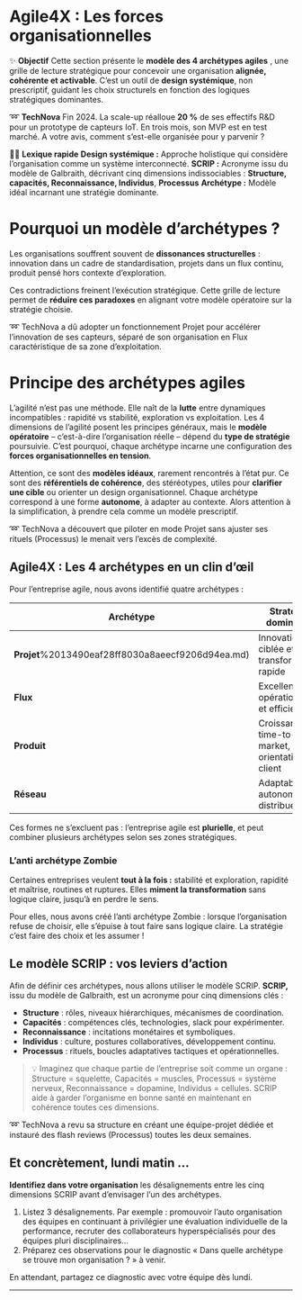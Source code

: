 # Agile4X : Les forces organisationnelles



✨ **Objectif** Cette section présente le **modèle des 4 archétypes agiles** , une grille de lecture stratégique pour concevoir une organisation **alignée, cohérente et activable**. C’est un outil de **design systémique**, non prescriptif, guidant les choix structurels en fonction des logiques stratégiques dominantes.

➿ **TechNova** Fin 2024. La scale-up réalloue **20 %** de ses effectifs R&D pour un prototype de capteurs IoT. En trois mois, son MVP est en test marché. A votre avis, comment s’est-elle organisée pour y parvenir ?

🧑‍🎓 **Lexique rapide** **Design systémique :** Approche holistique qui considère l’organisation comme un système interconnecté. **SCRIP :** Acronyme issu du modèle de Galbraith, décrivant cinq dimensions indissociables : **Structure, capacités, Reconnaissance, Individus**, **Processus** **Archétype :** Modèle idéal incarnant une stratégie dominante.

# Pourquoi un modèle d’archétypes ?

Les organisations souffrent souvent de **dissonances structurelles** : innovation dans un cadre de standardisation, projets dans un flux continu, produit pensé hors contexte d’exploration.

Ces contradictions freinent l’exécution stratégique. Cette grille de lecture permet de **réduire ces paradoxes** en alignant votre modèle opératoire sur la stratégie choisie.

➿ TechNova a dû adopter un fonctionnement Projet pour accélérer l’innovation de ses capteurs, séparé de son organisation en Flux caractéristique de sa zone d’exploitation.

# Principe des archétypes agiles

L’agilité n’est pas une méthode. Elle naît de la **lutte** entre dynamiques incompatibles : rapidité vs stabilité, exploration vs exploitation. Les 4 dimensions de l’agilité posent les principes généraux, mais le **modèle opératoire** – c’est-à-dire l’organisation réelle – dépend du **type de stratégie** poursuivie.  C’est pourquoi, chaque archétype incarne une configuration des **forces organisationnelles en tension**.

Attention, ce sont des **modèles idéaux**, rarement rencontrés à l’état pur. Ce sont des **référentiels de cohérence**, des stéréotypes, utiles pour **clarifier une cible** ou orienter un design organisationnel. Chaque archétype correspond à une forme **autonome**, à adapter au contexte. Alors attention à la simplification, à prendre cela comme un modèle prescriptif.

➿ TechNova a découvert que piloter en mode Projet sans ajuster ses rituels (Processus) le menait vers l’excès de complexité.

## Agile4X : Les 4 archétypes en un clin d’œil

Pour l’entreprise agile, nous avons identifié quatre archétypes :

| Archétype | Stratégie dominante | Zone 4E privilégiée |
| --- | --- | --- |
| **Projet**%2013490eaf28ff8030a8aeecf9206d94ea.md) | Innovation ciblée et transformation rapide | Exploration / Transformation / Exclusion |
| **Flux** | Excellence opérationnelle et efficience | Exploitation |
| **Produit** | Croissance, time-to-market, orientation client | Expansion |
| **Réseau** | Adaptabilité et autonomie distribuée | Exploration / Exploitation |

Ces formes ne s’excluent pas : l’entreprise agile est **plurielle**, et peut combiner plusieurs archétypes selon ses zones stratégiques.

### L’anti archétype **Zombie**

Certaines entreprises veulent **tout à la fois :** stabilité et exploration, rapidité et maîtrise, routines et ruptures. Elles **miment la transformation** sans logique claire, jusqu’à en perdre le sens.

Pour elles, nous avons créé l’anti archétype Zombie : lorsque l’organisation refuse de choisir, elle s’épuise à tout faire sans logique claire. La stratégie c’est faire des choix et les assumer !

## Le modèle SCRIP : vos leviers d’action

Afin de définir ces archétypes, nous allons utiliser le modèle SCRIP. **SCRIP,** issu du modèle de Galbraith, est un acronyme pour cinq dimensions clés :

- **Structure** : rôles, niveaux hiérarchiques, mécanismes de coordination.
- **Capacités** : compétences clés, technologies, slack pour expérimenter.
- **Reconnaissance** : incitations monétaires et symboliques.
- **Individus** : culture, postures collaboratives, développement continu.
- **Processus** : rituels, boucles adaptatives tactiques et opérationnelles.

> 💡 Imaginez que chaque partie de l’entreprise soit comme un organe : 
Structure = squelette, Capacités = muscles, Processus = système nerveux, Reconnaissance = dopamine, Individus = cellules. SCRIP aide à garder l’organisme en bonne santé en maintenant en cohérence toutes ces dimensions.
> 

➿ TechNova a revu sa structure en créant une équipe-projet dédiée et instauré des flash reviews (Processus) toutes les deux semaines.

## Et concrètement, lundi matin …

**Identifiez dans votre organisation** les désalignements entre les cinq dimensions SCRIP avant d’envisager l’un des archétypes.

1. Listez 3 désalignements. Par exemple : promouvoir l’auto organisation des équipes en continuant à privilégier une évaluation individuelle de la performance, recruter des collaborateurs hyperspécialisés pour des équipes pluri disciplinaires…
2. Préparez ces observations pour le diagnostic « Dans quelle archétype se trouve mon organisation ? » à venir.

En attendant, partagez ce diagnostic avec votre équipe dès lundi.

---

#